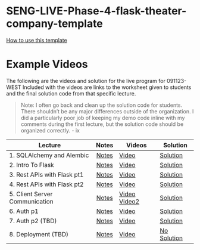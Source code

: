 # SENG-LIVE-Phase-4-flask-theater-company-template   
[How to use this template](https://github.com/learn-co-curriculum/Central-Lecture-Template-Repository-Process/wiki)

# Example Videos

The following are the videos and solution for the live program for 091123-WEST
Included with the videos are links to the worksheet given to students and the final solution code from that specific lecture.   
> Note: I often go back and clean up the solution code for students. There shouldn’t be any major differences outside of the organization. I did a particularly poor job of keeping my demo code inline with my comments during the first lecture, but the solution code should be organized correctly.  - ix 


| Lecture | Notes | Videos | Solution |
| ------- | :---: | ------ | -------- |
| 1. SQLAlchemy and Alembic    |  [Notes](https://docs.google.com/document/d/1uG6Ym4Osx7J-AQVFmMKx1vextqfQNRlS4UVJsEOQFF8/edit#heading=h.mv8tdlnqfiee)     |  [Video](https://youtu.be/KLNPSqtvLS4)   |   [Solution](https://github.com/gnappo1/SENG-LIVE-091123-Phase-4-Flask/tree/01_matteo_solution_sqlalchemy_and_relationships/01_sqlalchemy_and_relationships)       |
| 2. Intro To Flask    |  [Notes](https://docs.google.com/document/d/1uG6Ym4Osx7J-AQVFmMKx1vextqfQNRlS4UVJsEOQFF8/edit#heading=h.mv8tdlnqfiee)     |  [Video](https://youtu.be/T5wv1f37AH0)   |   [Solution](https://github.com/gnappo1/SENG-LIVE-091123-Phase-4-Flask/tree/02_matteo_solution_intro_to_flask/02_flask_sqlalchemy)       |
| 3. Rest APIs with Flask pt1  |  [Notes](https://docs.google.com/document/d/1uG6Ym4Osx7J-AQVFmMKx1vextqfQNRlS4UVJsEOQFF8/edit#heading=h.mv8tdlnqfiee)     |   [Video](https://youtu.be/Zm4yWVAz0E8)      |    [Solution](https://github.com/gnappo1/SENG-LIVE-091123-Phase-4-Flask/tree/03_matteo_solution_flask_restful)        |
| 4. Rest APIs with Flask pt2     |  [Notes](https://docs.google.com/document/d/1uG6Ym4Osx7J-AQVFmMKx1vextqfQNRlS4UVJsEOQFF8/edit#heading=h.mv8tdlnqfiee)     |  [Video](https://youtu.be/gjRi_MQqxgw)        |    [Solution](https://github.com/gnappo1/SENG-LIVE-091123-Phase-4-Flask/tree/04_matteo_solution_UD_in_CRUD/04_flask_restful_with_marshmallow)      |
| 5. Client Server Communication      |   [Notes](https://docs.google.com/document/d/1uG6Ym4Osx7J-AQVFmMKx1vextqfQNRlS4UVJsEOQFF8/edit#heading=h.mv8tdlnqfiee)    |   [Video]()   [Video2]()   |  [Solution]()        |
| 6. Auth p1     |  [Notes](https://docs.google.com/document/d/1uG6Ym4Osx7J-AQVFmMKx1vextqfQNRlS4UVJsEOQFF8/edit#heading=h.mv8tdlnqfiee)     |   [Video]()     |    [Solution]()         |
| 7. Auth p2 (TBD)    |   [Notes](https://docs.google.com/document/d/1uG6Ym4Osx7J-AQVFmMKx1vextqfQNRlS4UVJsEOQFF8/edit#heading=h.mv8tdlnqfiee)    |   [Video]()     |   [Solution]()       |
| 8. Deployment (TBD)    |   [Notes](https://docs.google.com/document/d/1uG6Ym4Osx7J-AQVFmMKx1vextqfQNRlS4UVJsEOQFF8/edit#heading=h.mv8tdlnqfiee)    |    [Video]()    |    [No Solution](#)      |
